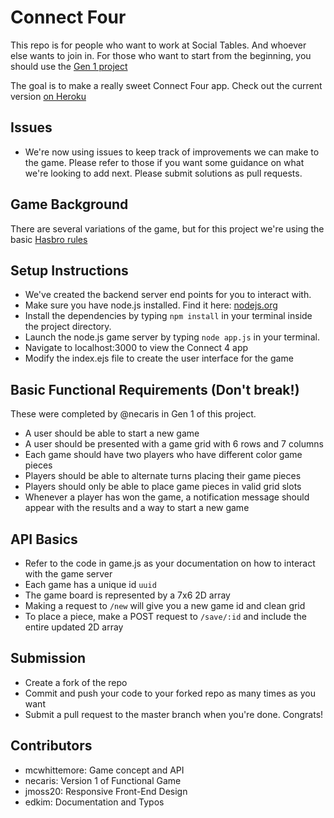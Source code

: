 # Connect Four

This repo is for people who want to work at Social Tables. And whoever
else wants to join in.  For those who want to start from the beginning, you should use the [Gen 1 project](https://github.com/socialtables/connect-four/tree/version1)

The goal is to make a really sweet Connect Four app. Check out the
current version [on Heroku](http://damp-shore-9247.herokuapp.com/)

## Issues

- We're now using issues to keep track of improvements we can make to the game. Please refer to those if you want some guidance on what we're looking to add next. Please submit solutions as pull requests.

## Game Background
There are several variations of the game, but for this project we're
using the basic [Hasbro rules](http://www.hasbro.com/common/documents/dad2614d1c4311ddbd0b0800200c9a66/1EF6874419B9F36910222EB9858E8CB8.pdf)

## Setup Instructions
- We've created the backend server end points for you to interact with.
- Make sure you have node.js installed. Find it here: [nodejs.org](http://nodejs.org)
- Install the dependencies by typing `npm install` in your terminal inside the project directory.
- Launch the node.js game server by typing `node app.js` in your terminal.
- Navigate to localhost:3000 to view the Connect 4 app
- Modify the index.ejs file to create the user interface for the game

## Basic Functional Requirements (Don't break!)  
These were completed by @necaris in Gen 1 of this project.
- A user should be able to start a new game
- A user should be presented with a game grid with 6 rows and 7
  columns
- Each game should have two players who have different color game
  pieces
- Players should be able to alternate turns placing their game pieces
- Players should only be able to place game pieces in valid grid slots
- Whenever a player has won the game, a notification message should
  appear with the results and a way to start a new game

## API Basics
- Refer to the code in game.js as your documentation on how to
  interact with the game server
- Each game has a unique id `uuid`
- The game board is represented by a 7x6 2D array
- Making a request to `/new` will give you a new game id and clean
  grid
- To place a piece, make a POST request to `/save/:id` and include the
  entire updated 2D array

## Submission
- Create a fork of the repo
- Commit and push your code to your forked repo as many times as you
  want
- Submit a pull request to the master branch when you're
  done. Congrats!

## Contributors
- mcwhittemore: Game concept and API
- necaris: Version 1 of Functional Game
- jmoss20: Responsive Front-End Design
- edkim: Documentation and Typos
